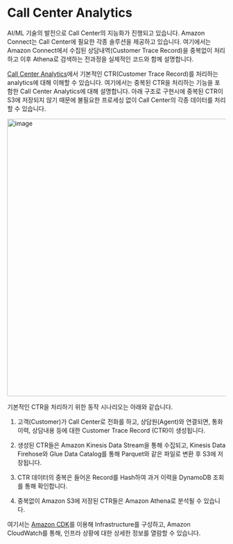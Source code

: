 # Call Center Analytics

AI/ML 기술의 발전으로 Call Center의 지능화가 진행되고 있습니다. Amazon Connect는 Call Center에 필요한 각종 솔루션을 제공하고 있습니다. 여기에서는 Amazon Connect에서 수집된 상담내역(Customer Trace Record)을 중복없이 처리하고 이후 Athena로 검색하는 전과정을 실제적인 코드와 함께 설명합니다. 

[Call Center Analytics](https://github.com/kyopark2014/technical-summary/blob/main/call-center-analytics.md)에서 기본적인 CTR(Customer Trace Record)를 처리하는 analytics에 대해 이해할 수 있습니다. 여기에서는 중복된 CTR을 처리하는 기능을 포함한 Call Center Analytics에 대해 설명합니다. 아래 구조로 구현시에 중복된 CTR이 S3에 저장되지 않기 때문에 불필요한 프로세싱 없이 Call Center의 각종 데이터를 처리할 수 있습니다.

<img width="638" alt="image" src="https://user-images.githubusercontent.com/52392004/166454943-c260be65-04a1-4998-a2b4-35f663d5c3c4.png">

기본적인 CTR을 처리하기 위한 동작 시나리오는 아래와 같습니다. 

1) 고객(Customer)가 Call Center로 전화를 하고, 상담원(Agent)와 연결되면, 통화이력, 상담내용 등에 대한 Customer Trace Record (CTR)이 생성됩니다. 

2) 생성된 CTR들은 Amazon Kinesis Data Stream을 통해 수집되고, Kinesis Data Firehose와 Glue Data Catalog를 통해 Parquet와 같은 파일로 변환 후 S3에 저장됩니다.

3) CTR 데이터의 중복은 들어온 Record를 Hash하여 과거 이력을 DynamoDB 조회를 통해 확인합니다.

4) 중복없이 Amazon S3에 저장된 CTR들은 Amazon Athena로 분석될 수 있습니다. 


여기서는 [Amazon CDK](https://github.com/kyopark2014/technical-summary/blob/main/cdk-introduction.md)를 이용해 Infrastructure를 구성하고, Amazon CloudWatch를 통해, 인프라 상황에 대한 상세한 정보를 열람할 수 있습니다. 



